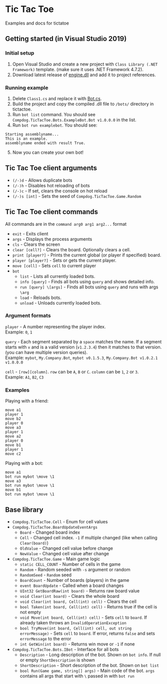 # Tic Tac Toe
Examples and docs for tictatoe

## Getting started (in Visual Studio 2019)

### Initial setup
1. Open Visual Studio and create a new project with `Class Library (.NET Framework)` template. (make sure it uses .NET Framework 4.7.2).
2. Download latest release of [engine.dll] and add it to project references.

### Running example
1. Delete `Class1.cs` and replace it with [Bot.cs].
2. Build the project and copy the compiled .dll file to `/bots/` directory in tictactoe.
3. Run `bot list` command. You should see `Compdog.TicTacToe.Bots.ExampleBot.Bot v1.0.0.0` in the list.
4. Run `bot run examplebot`. You should see:
```
Starting assemblyname...
This is an example.
assemblyname ended with result True.
```
5. Now you can create your own bot!

## Tic Tac Toe client arguments
- `(/-)d` - Allows duplicate bots
- `(/-)h` - Disables hot reloading of bots
- `(/-)c` - If set, clears the console on hot reload
- `(/-)s [int]` - Sets the seed of `Compdog.TicTacToe.Game.Random`

## Tic Tac Toe client commands
All commands are in the `command arg0 arg1 arg2...` format

- `exit` - Exits client
- `args` - Displays the process arguments
- `cls` - Clears the screen
- `clear [cell?]` - Clears the board. Optionally clears a cell.
- `print [player?]` - Prints the current global (or player if specified) board.
- `player [player?]` - Sets or gets the current player.
- `move [cell]` - Sets `cell` to current player
- `bot`
  - `list` - Lists all currently loaded bots.
  - `info [query]` - Finds all bots using `query` and shows detailed info.
  - `run [query] \[args]` - Finds all bots using `query` and runs with args `\arg`
  - `load` - Reloads bots.
  - `unload` - Unloads currently loaded bots.
 
 ### Argument formats
 `player` - A number representing the player index.  
 Example: `0`, `1`  
 
 `query` - Each segment separated by a `space` matches the name. If a segment starts with `v` and is a valid version (`v1.2.3.4`) then it matches to that version. (you can have multiple version queries).  
 Example: `mybot`, `My.Company.Bot`, `mybot v0.1.5.3`, `My.Company.Bot v1.0.2.1 v1.0.0.0`  
 
 `cell` - `[row][column]`. `row` can be `A`, `B` or `C`. `column` can be `1`, `2` or `3`.  
 Example: `A1`, `B2`, `C3`  
 
### Examples
Playing with a friend:
```
move a1
player 1
move b2
player 0
move a3
player 1
move a2
player 0
move b1
player 1
move c2
```

Playing with a bot:
```
move a1
bot run mybot \move \1
move a3
bot run mybot \move \1
move b1
bot run mybot \move \1
```

## Base library
- `Compdog.TicTacToe.Cell` - Enum for cell values
- `Compdog.TicTacToe.BoardUpdateEventArgs`
  - `Board` - Changed board index
  - `Cell` - Changed cell index. `-1` if multiple changed (like when calling `Clear(board)`)
  - `OldValue` - Changed cell value before change
  - `NewValue` - Changed cell value after change
- `Compdog.TicTacToe.Game` - Main game logic
  - `static CELL_COUNT` - Number of cells in the game
  - `Random` - Random seeded with `-s` argument or random
  - `RandomSeed` - `Random` seed
  - `BoardCount` - Number of boards (players) in the game
  - `event BoardUpdate` - Called when a board changes
  - `UInt32 GetBoardRaw(int board)` - Returns raw board value
  - `void Clear(int board)` - Clears the whole board
  - `void Clear(int board, Cell(int) cell)` - Clears the cell
  - `bool Taken(int board, Cell(int) cell)` - Returns true if the cell is not empty
  - `void Move(int board, Cell(int) cell)` - Sets `cell` to `board`. If already taken throws an `InvalidOperationException`
  - `bool TryMove(int board, Cell(int) cell, out string errorMessage)` - Sets `cell` to `board`. If error, returns `false` and sets `errorMessage` to the error
  - `int GetWin(int board)` - Returns win move or `-1` if none
- `Compdog.TicTacToe.Bots.IBot` - Interface for all bots
  - `Description` - Long description of the bot. Shown on `bot info`. If null or empty `ShortDescription` is shown
  - `ShortDescription` - Short description of the bot. Shown on `bot list`
  - `bool Run(Game game, string[] args)` - Main code of the bot. `args` contains all args that start with `\` passed in with `bot run`

[engine.dll]: https://github.com/Compdog-inc/tic-tac-toe/releases/latest
[Bot.cs]: https://github.com/Compdog-inc/tic-tac-toe/blob/main/Bot.cs
